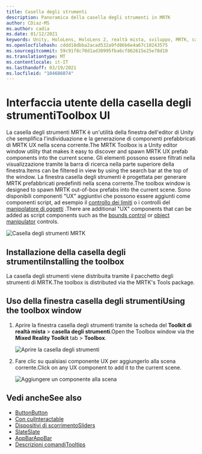 ```yaml
---
title: Casella degli strumenti
description: Panoramica della casella degli strumenti in MRTK
author: CDiaz-MS
ms.author: cadia
ms.date: 01/12/2021
keywords: Unity, HoloLens, HoloLens 2, realtà mista, sviluppo, MRTK, casella degli strumenti MRTK
ms.openlocfilehash: cddd18dbba2acad532a9fd86b6e4a67c10243575
ms.sourcegitcommit: 59c91f8c70d1ad30995fba6cf862615e25e78d10
ms.translationtype: MT
ms.contentlocale: it-IT
ms.lasthandoff: 03/19/2021
ms.locfileid: "104686074"
---
```

# <a name="toolbox-ui"></a><span data-ttu-id="6b743-104">Interfaccia utente della casella degli strumenti</span><span class="sxs-lookup"><span data-stu-id="6b743-104">Toolbox UI</span></span>

<span data-ttu-id="6b743-105">La casella degli strumenti MRTK è un'utilità della finestra dell'editor di Unity che semplifica l'individuazione e la generazione di componenti prefabbricati di MRTK UX nella scena corrente.</span><span class="sxs-lookup"><span data-stu-id="6b743-105">The MRTK Toolbox is a Unity editor window utility that makes it easy to discover and spawn MRTK UX prefab components into the current scene.</span></span> <span data-ttu-id="6b743-106">Gli elementi possono essere filtrati nella visualizzazione tramite la barra di ricerca nella parte superiore della finestra.</span><span class="sxs-lookup"><span data-stu-id="6b743-106">Items can be filtered in view by using the search bar at the top of the window.</span></span> <span data-ttu-id="6b743-107">La finestra casella degli strumenti è progettata per generare MRTK prefabbricati predefiniti nella scena corrente.</span><span class="sxs-lookup"><span data-stu-id="6b743-107">The toolbox window is designed to spawn MRTK out-of-box prefabs into the current scene.</span></span> <span data-ttu-id="6b743-108">Sono disponibili componenti "UX" aggiuntivi che possono essere aggiunti come componenti script, ad esempio il [controllo dei limiti](bounds-control.md) o i controlli del [manipolatore di oggetti](object-manipulator.md) .</span><span class="sxs-lookup"><span data-stu-id="6b743-108">There are additional "UX" components that can be added as script components such as the [bounds control](bounds-control.md) or [object manipulator](object-manipulator.md) controls.</span></span>

![Casella degli strumenti MRTK](../images/Tools/MRTKToolboxWindow.png)

## <a name="installing-the-toolbox"></a><span data-ttu-id="6b743-110">Installazione della casella degli strumenti</span><span class="sxs-lookup"><span data-stu-id="6b743-110">Installing the toolbox</span></span>

<span data-ttu-id="6b743-111">La casella degli strumenti viene distribuita tramite il pacchetto degli strumenti di MRTK.</span><span class="sxs-lookup"><span data-stu-id="6b743-111">The toolbox is distributed via the MRTK's Tools package.</span></span>

## <a name="using-the-toolbox-window"></a><span data-ttu-id="6b743-112">Uso della finestra casella degli strumenti</span><span class="sxs-lookup"><span data-stu-id="6b743-112">Using the toolbox window</span></span>

1. <span data-ttu-id="6b743-113">Aprire la finestra casella degli strumenti tramite la scheda del **Toolkit di realtà mista** > **casella degli strumenti**.</span><span class="sxs-lookup"><span data-stu-id="6b743-113">Open the Toolbox window via the **Mixed Reality Toolkit** tab > **Toolbox**.</span></span>

    ![Aprire la casella degli strumenti](https://user-images.githubusercontent.com/25975362/73321589-ccfbc100-41f7-11ea-8f1a-89c4f68e12f7.gif)

1. <span data-ttu-id="6b743-115">Fare clic su qualsiasi componente UX per aggiungerlo alla scena corrente.</span><span class="sxs-lookup"><span data-stu-id="6b743-115">Click on any UX component to add it to the current scene.</span></span>

    ![Aggiungere un componente alla scena](https://user-images.githubusercontent.com/25975362/73321582-c9683a00-41f7-11ea-8bac-bf8efdb2fbe3.gif)

## <a name="see-also"></a><span data-ttu-id="6b743-117">Vedi anche</span><span class="sxs-lookup"><span data-stu-id="6b743-117">See also</span></span>

- [<span data-ttu-id="6b743-118">Button</span><span class="sxs-lookup"><span data-stu-id="6b743-118">Button</span></span>](button.md)
- [<span data-ttu-id="6b743-119">Con cui</span><span class="sxs-lookup"><span data-stu-id="6b743-119">Interactable</span></span>](interactable.md)
- [<span data-ttu-id="6b743-120">Dispositivi di scorrimento</span><span class="sxs-lookup"><span data-stu-id="6b743-120">Sliders</span></span>](sliders.md)
- [<span data-ttu-id="6b743-121">Slate</span><span class="sxs-lookup"><span data-stu-id="6b743-121">Slate</span></span>](slate.md)
- [<span data-ttu-id="6b743-122">AppBar</span><span class="sxs-lookup"><span data-stu-id="6b743-122">AppBar</span></span>](app-bar.md)
- [<span data-ttu-id="6b743-123">Descrizioni comandi</span><span class="sxs-lookup"><span data-stu-id="6b743-123">Tooltips</span></span>](tooltip.md)
